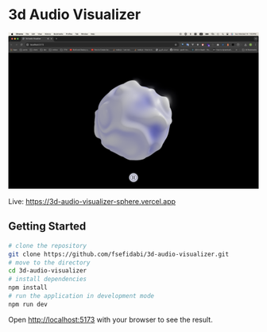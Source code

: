 # 3d Audio Visualizer

![screenshot](https://github.com/fsefidabi/3d-audio-visualizer/blob/master/static/screenshot.png)

Live: https://3d-audio-visualizer-sphere.vercel.app

## Getting Started

```bash
# clone the repository
git clone https://github.com/fsefidabi/3d-audio-visualizer.git
# move to the directory
cd 3d-audio-visualizer
# install dependencies
npm install
# run the application in development mode
npm run dev
```

Open [http://localhost:5173](http://localhost:5173) with your browser to see the result.
